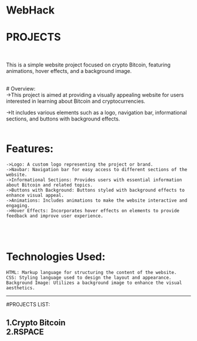 # WebHack
<h1>PROJECTS</h1>
<br>
<p>This is a simple website project focused on crypto Bitcoin, featuring animations, hover effects, and a background image.
</p>
<br>
# Overview:
<br>
->This project is aimed at providing a visually appealing website for users interested in learning about Bitcoin and cryptocurrencies. 

->It includes various elements such as a logo, navigation bar, informational sections, and buttons with background effects.
<br><br>
# Features:
    ->Logo: A custom logo representing the project or brand.
    ->Navbar: Navigation bar for easy access to different sections of the website.
    ->Informational Sections: Provides users with essential information about Bitcoin and related topics.
    ->Buttons with Background: Buttons styled with background effects to enhance visual appeal.
    ->Animations: Includes animations to make the website interactive and engaging.
    ->Hover Effects: Incorporates hover effects on elements to provide feedback and improve user experience.
<br><br>
# Technologies Used:
    HTML: Markup language for structuring the content of the website.
    CSS: Styling language used to design the layout and appearance.
    Background Image: Utilizes a background image to enhance the visual aesthetics.

----------------------------------------------------------------------------------------------------------------------------------------------------------------------
#PROJECTS LIST:
<h2>
1.Crypto Bitcoin <br>
2.RSPACE
<h2></h2>
